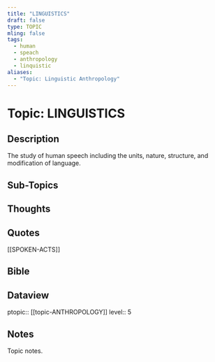 ```yaml
---
title: "LINGUISTICS"
draft: false
type: TOPIC
mling: false
tags:
  - human
  - speach
  - anthropology
  - linquistic
aliases:
  - "Topic: Linguistic Anthropology"
---
```

# Topic: LINGUISTICS

## Description
The study of human speech including the units, nature, structure, and modification of language.

## Sub-Topics

## Thoughts

## Quotes
[[SPOKEN-ACTS]]

## Bible

## Dataview
ptopic:: [[topic-ANTHROPOLOGY]]
level:: 5


## Notes
Topic notes.

